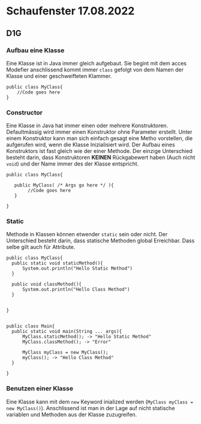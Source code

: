# Schaufenster 17.08.2022

## D1G
### Aufbau eine Klasse
Eine Klasse ist in Java immer gleich aufgebaut. Sie begint mit dem acces Modefier anschlissend kommt immer `class` gefolgt von dem Namen der Klasse und einer geschweifteten Klammer. 
```
public class MyClass{
    //Code goes here
}
```
### Constructor
Eine Klasse in Java hat immer einen oder mehrere Konstruktoren. Defaultmässig wird immer einen Konstruktor ohne Parameter erstellt. Unter einem Konstruktor kann man sich einfach gesagt eine Metho vorstellen, die aufgerufen wird, wenn die Klasse Inizialisiert wird. Der Aufbau eines Konstruktors ist fast gleich wie der einer Methode. Der einzige Unterschied besteht darin, dass Konstruktoren **KEINEN** Rückgabewert haben (Auch nicht `void`) und der Name immer des der Klasse entspricht.

```
public class MyClass{

   public MyClass( /* Args go here */ ){
        //Code goes here
   }

}

```

### Static
Methode in Klassen können etwender `static` sein oder nicht. Der Unterschied besteht darin, dass statische Methoden global Erreichbar. Dass selbe gilt auch für Attribute.
```
public class MyClass{
  public static void staticMethod(){
      System.out.println("Hello Static Method")
  }
  
  public void classMethod(){
      System.out.println("Hello Class Method")
  }
  
  
}


public class Main{
  public static void main(String ... args){
      MyClass.staticMethod(); -> "Hello Static Method"
      MyClass.classMethod(); -> "Error"
      
      MyClass myClass = new MyClass();
      myClass(); -> "Hello Class Method"
  }

}

```

### Benutzen einer Klasse
Eine Klasse kann mit dem `new` Keyword inialized werden (`MyClass myClass = new MyClass()`). Anschlissend ist man in der Lage auf nicht statische variablen und  Methoden aus der Klasse zuzugreifen.

